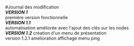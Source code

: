 #Journal des modification  
***VERSION 1***  
première version fonctionnelle  
***VERSION 1.1***  
automatisation améliorée avec l'ajout des clés sur les nodes  
***VERSION 1.2***
création d'un menu de présentation  
  version 1.2.1 amélioration affichage menu ping
